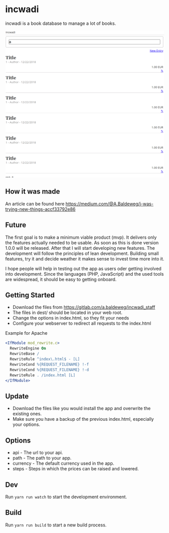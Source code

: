 # incwadi

incwadi is a book database to manage a lot of books.

![incwadi](screenshot.png)

## How it was made

An article can be found here https://medium.com/@A.Baldeweg/i-was-trying-new-things-accf33792e86

## Future

The first goal is to make a minimum viable product (mvp). It delivers only the features actually needed to be usable. As soon as this is done version 1.0.0 will be released. After that I will start developing new features. The development will follow the principles of lean development. Building small features, try it and decide weather it makes sense to invest time more into it.

I hope people will help in testing out the app as users oder getting involved into development. Since the languages (PHP, JavaScript) and the used tools are widespread, it should be easy to getting onboard.

## Getting Started

- Download the files from https://gitlab.com/a.baldeweg/incwadi_staff
- The files in dest/ should be located in your web root.
- Change the options in index.html, so they fit your needs
- Configure your webserver to redirect all requests to the index.html

Example for Apache

```apache
<IfModule mod_rewrite.c>
  RewriteEngine On
  RewriteBase /
  RewriteRule ^index\.html$ - [L]
  RewriteCond %{REQUEST_FILENAME} !-f
  RewriteCond %{REQUEST_FILENAME} !-d
  RewriteRule . /index.html [L]
</IfModule>
```

## Update

- Download the files like you would install the app and overwrite the existing ones.
- Make sure you have a backup of the previous index.html, especially your options.

## Options

- api - The url to your api.
- path - The path to your app.
- currency - The default currency used in the app.
- steps - Steps in which the prices can be raised and lowered.

## Dev

Run `yarn run watch` to start the development environment.

## Build

Run `yarn run build` to start a new build process.
